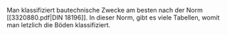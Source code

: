 Man klassifiziert bautechnische Zwecke am besten nach der Norm [[3320880.pdf|DIN 18196]]. In dieser Norm, gibt es viele Tabellen, womit man letzlich die Böden klassifiziert.
